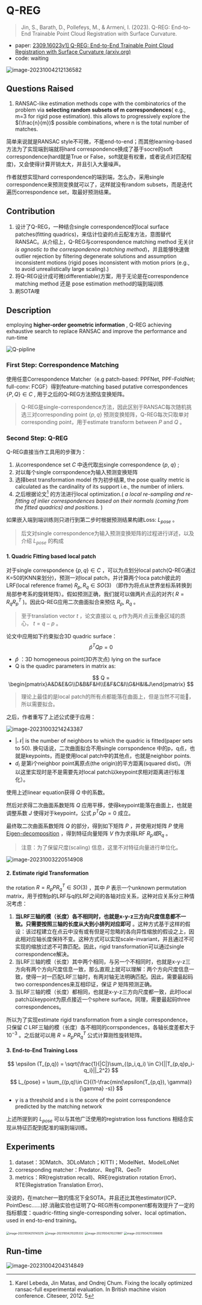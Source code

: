 # Q-REG

>  Jin, S., Barath, D., Pollefeys, M., & Armeni, I. (2023). Q-REG: End-to-End Trainable Point Cloud Registration with Surface Curvature.

- paper: [2309.16023v1\] Q-REG: End-to-End Trainable Point Cloud Registration with Surface Curvature (arxiv.org)](https://arxiv.org/abs/2309.16023v1)
- code: waiting

![image-20231004212136582](https://img2023.cnblogs.com/blog/3251700/202310/3251700-20231004212154473-519023246.png)

## Questions Raised

1. RANSAC-like estimation methods cope with the combinatorics of the problem via **selecting random subsets of m correspondences**( e.g., m=3 for rigid pose estimation). this allows to progressively explore the $(\frac{n}{m})$ possible combinations, where n is the total number of matches. 

简单来说就是RANSAC style不可微，不能end-to-end；而其他learning-based方法为了实现端到端就将hard correspondence换成了基于socre的soft correspondence(hard就是True or False，soft就是有权重，或者说点对匹配程度)，又会使得计算开销太大，并且引入大量噪声。

作者就想实现hard correspondence的端到端，怎么办，采用single correspondence来预测变换就可以了，这样就没有random subsets，而是迭代遍历correspondence set，取最好预测结果。

## Contribution

1. 设计了Q-REG，一种结合single correspondence的local surface patches(fitting quadrics)，来估计位姿的点云配准方法，意图替代RANSAC。从介绍上，Q-REG与correspondence matching method 无关(*it is agnostic to the correspondence matching method*)，并且能够快速做outlier rejection by filtering degenerate solutions and assumption inconsistent motions (rigid poses inconsistent with motion priors (e.g., to avoid unrealistically large scaling).)
2. 将Q-REG设计成可微(differentiable)方案，用于无论是在correspondence matching method 还是 pose estimation method的端到端训练
3. 刷SOTA哩

## Description

employing **higher-order geometric information** , Q-REG achieving exhaustive search to replace RANSAC and improve the performance and run-time

![Q-pipline](https://img2023.cnblogs.com/blog/3251700/202310/3251700-20231004210844663-1789846330.png)

### First Step: Correspondence Matching

使用任意Correspondence Matcher（e.g patch-based: PPFNet, PPF-FoldNet; full-conv: FCGF）得到feature-matching based putative correspondences $\{P, Q\}\in C$ , 用于之后的Q-REG方法预估变换矩阵。

> Q-REG是single-correspondence方法，因此区别于RANSAC每次随机挑选三对corresponding point $\{p, q\}$ 预测变换矩阵，Q-REG每次只取单对corresponding point，用于estimate transform between $P$ and $Q$ 。

### Second Step: Q-REG

Q-REG直接当作工具用的步骤为：

1. 从correspondence set $C$ 中迭代取出single correspondence $\{p,\ q \}$ ;
2. 对以每个single corrspondence为输入预测变换矩阵
3. 选择best transformation model 作为初步结果, the pose quality metric is calculated as the cardinality of its support i.e., the number of inliers.
4. 之后根据论文[^ 1] 的方法进行local optimization.( *a local re-sampling and re-fitting of inlier correspondences based on their normals (coming from the fitted quadrics) and positions.* )

如果嵌入端到端训练则只进行到第二步时根据预测结果构建Loss: $L_{pose}$ 。

> 后文对single correspondence为输入预测变换矩阵的过程进行详述，以及介绍 $L_{pose}$ 的构成

#### 1. Quadric Fitting based local patch

对于single correspondence $\{p, q\}\in C$ ，可以为点划分local patch(Q-REG通过K=50的KNN来划分)，预测一对local patch，并计算两个loca patch彼此的LRF(local reference frame) $R_p, R_q \in SO(3)$ （即作为将点从世界坐标系转换到局部参考系的旋转矩阵）。假如预测正确，我们就可以做两片点云的对齐( $R=R_qR_p^T$ )。因此Q-REG应用二次曲面拟合来预估 $R_p,\ R_q$ 。

> 至于translation vector $t$ ，论文直接以 q, p作为两片点云重叠区域的质心， $t=q-p$ 。

论文中应用如下约束拟合3D quadric surface：
$$
\hat{p}^TQp=0
$$

-  $\hat{p}$ ：3D homogeneous point(3D齐次点) lying on the surface
- Q is the quadirc parameters in matrix as: 

$$
Q = \begin{pmatrix}A&D&E&G\\D&B&F&H\\E&F&C&I\\G&H&I&J\end{pmatrix}
$$

> 理论上最佳的是local patch的所有点都能落在曲面上，但是当然不可能🤗，所以需要拟合。

之后，作者重写了上述公式便于应用：

![image-20231003214243387](https://img2023.cnblogs.com/blog/3251700/202310/3251700-20231004210845206-306722677.png)

-  $|\mathcal{N}|$ is the number  of neighbors to which the quadric is fitted(paper sets to 50). 换句话说，二次曲面拟合不用single corrspondence 中的p，q点，也就是keypoints，而是使用local patch中的其他点，也就是neighbor points.
-  $d_i$ 是第i个neighbor point离原点(the origin)的平方距离(squared dist)。（所以这里实现时是不是需要先对local patch以keypoint求相对距离进行标准化）。

使用上述linear equation获得 $Q$ 中的系数。

然后对求得二次曲面系数矩阵 $Q$ 应用平移，使得keypoint能落在曲面上，也就是调整系数 $J$ 使得对于keypoint，公式 $p^TQp =0$ 成立。

最终取二次曲面系数矩阵 $Q$ 的部分，得到如下矩阵 $P$ ，并使用对矩阵 $P$ 使用 [Eigen-decomposition](https://zh.wikipedia.org/wiki/%E7%89%B9%E5%BE%81%E5%88%86%E8%A7%A3) ，得到特征向量矩阵 $V$ 作为求得LRF $R_p或R_q$ 。

> 注意：为了保留尺度(scaling) 信息，这里不对特征向量进行单位化。

![image-20231003220514908](https://img2023.cnblogs.com/blog/3251700/202310/3251700-20231004210845629-1397514021.png)

#### 2. Estimate rigid Transformation

the rotation $R=R_pPR_q^T \in SO(3)$ ，其中 $P$ 表示一个unknown permutation matrix，用于控制p的LRF与q的LRF之间的各轴对应关系，这种对应关系分三种情况考虑：

1. **当LRF三轴的模（长度）各不相同时，也就是x-y-z三方向尺度信息都不一致。只需要按照三轴的长度从大到小排列对应即可** 。这种方式基于这样的假设：该过程建立在点云中没有或有但是可忽略的各向异性缩放的假设之上，因此相对应轴长度保持不变。这种方式可以实现scale-invariant，并且通过不可实现的缩放过滤不可靠匹配。因此，rigid transformation可以通过single correspondence解决。
2. 当LRF三轴的模（长度）其中两个相同，与另一个不相同时，也就是x-y-z三方向有两个方向尺度信息一致，那么直观上就可以理解：两个方向尺度信息一致，使得一对一匹配LRF三轴时，有两对轴无法明确匹配。因此，需要最起码two correspondences来互相印证，保证 $P$ 矩阵预测正确。
3. 当LRF三轴的模（长度）都相同，也就是x-y-z三方向尺度都一致，此时local patch以keypoint为原点接近一个sphere surface。同理，需要最起码three correspondences。

所以为了实现estimate rigid transformation from a single correspondence，只保留 $C$ LRF三轴的模（长度）各不相同的corrspondences，各轴长度差都大于 $10^{-3}$ 。之后就可以用 $R=R_pPR_q^T$ 公式计算刚性旋转矩阵。

#### 3. End-to-End Training Loss

$$
\epsilon (T_{p,q}) = \sqrt{\frac{1}{|C|}\sum_{(p_i,q_i) \in C}{||T_{p,q}p_i-q_i}||_2^2}
$$

$$
L_{pose} = \sum_{(p,q)\in C}{(1-\frac{min(\epsilon(T_{p,q}), \gamma)}{\gamma} -s)}
$$

-  $\gamma$ is a threshold and $s$ is the score of the point correspondence predicted by the matching network

上述所提到的 $L_{pose}$ 可以与其他广泛使用的registration loss functions 相结合实现从特征匹配到配准的端到端训练。

## Experiments

1. dataset：3DMatch、3DLoMatch；KITTI；ModelNet、ModelLoNet
2. corresponding matcher：Predator、RegTR、GeoTr
3. metrics：RR(registration recall)、RRE(registration rotation Error)、RTE(Registration Translation Error)、

没说的，在matcher一致的情况下全SOTA，并且还比其他estimator(ICP、PointDesc……)好.消融实验也证明了Q-REG所有component都有效提升了一定的指标额度：quadric-fitting single-corresponding solver、local optimation、used in end-to-end training。

<img src="https://img2023.cnblogs.com/blog/3251700/202310/3251700-20231004210841380-2119096328.png" alt="image-20231004210143215" style="zoom:50%;" />

<img src="https://img2023.cnblogs.com/blog/3251700/202310/3251700-20231004211106427-883679264.png" alt="image-20231004210205332" style="zoom:50%;" />

<img src="https://img2023.cnblogs.com/blog/3251700/202310/3251700-20231004210842066-2006740506.png" alt="image-20231004210231887" style="zoom:50%;" />

<img src="https://img2023.cnblogs.com/blog/3251700/202310/3251700-20231004210842776-423995331.png" alt="image-20231004210306606" style="zoom:50%;" />

## Run-time

![image-20231004204314849](https://img2023.cnblogs.com/blog/3251700/202310/3251700-20231004210846062-1221308829.png)

[^ 1]:Karel Lebeda, Jirı Matas, and Ondrej Chum. Fixing the locally optimized ransac-full experimental evaluation. In British machine vision conference. Citeseer, 2012. 5
